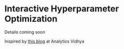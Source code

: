 # **Interactive Hyperparameter Optimization**

Details coming soon


Inspired by [this blog](https://www.analyticsvidhya.com/blog/2021/09/a-hands-on-discussion-on-hyperparameter-optimization-techniques/) at Analytics Vidhya
